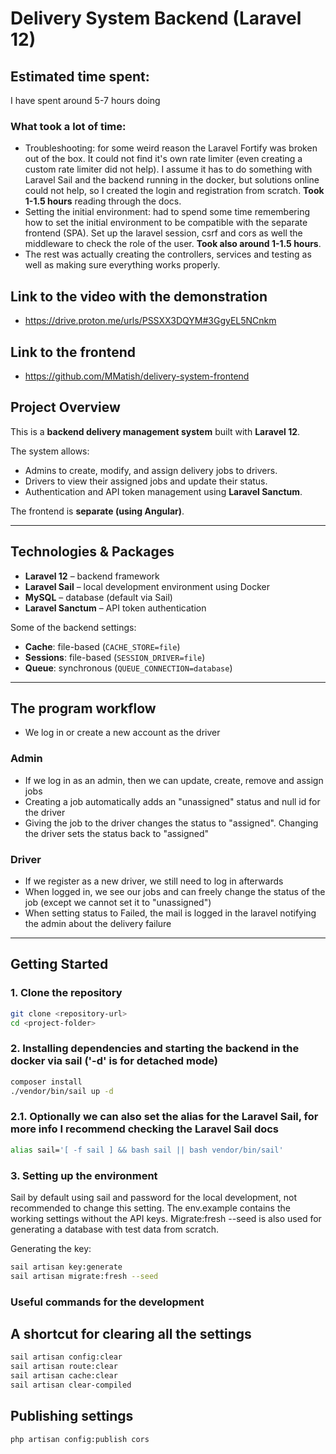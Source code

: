 # Delivery System Backend (Laravel 12)

## Estimated time spent:

I have spent around 5-7 hours doing

### What took a lot of time:

- Troubleshooting: for some weird reason the Laravel Fortify was broken out of the box. It could not find it's own rate limiter (even creating a custom rate limiter did not help). I assume it has to do something with Laravel Sail and the backend running in the docker, but solutions online could not help, so I created the login and registration from scratch. **Took 1-1.5 hours** reading through the docs.
- Setting the initial environment: had to spend some time remembering how to set the initial environment to be compatible with the separate frontend (SPA). Set up the laravel session, csrf and cors as well the middleware to check the role of the user. **Took also around 1-1.5 hours**.
- The rest was actually creating the controllers, services and testing as well as making sure everything works properly. 


## Link to the video with the demonstration

- https://drive.proton.me/urls/PSSXX3DQYM#3GgyEL5NCnkm

## Link to the frontend

- https://github.com/MMatish/delivery-system-frontend

## Project Overview
This is a **backend delivery management system** built with **Laravel 12**. 

The system allows:

- Admins to create, modify, and assign delivery jobs to drivers.  
- Drivers to view their assigned jobs and update their status.  
- Authentication and API token management using **Laravel Sanctum**.  

The frontend is **separate (using Angular)**.

---

## Technologies & Packages
- **Laravel 12** – backend framework  
- **Laravel Sail** – local development environment using Docker  
- **MySQL** – database (default via Sail)  
- **Laravel Sanctum** – API token authentication  

Some of the backend settings:  
- **Cache**: file-based (`CACHE_STORE=file`)  
- **Sessions**: file-based (`SESSION_DRIVER=file`)  
- **Queue**: synchronous (`QUEUE_CONNECTION=database`)  


---

## The program workflow
- We log in or create a new account as the driver

### Admin
- If we log in as an admin, then we can update, create, remove and assign jobs
- Creating a job automatically adds an "unassigned" status and null id for the driver
- Giving the job to the driver changes the status to "assigned". Changing the driver sets the status back to "assigned"

### Driver
- If we register as a new driver, we still need to log in afterwards
- When logged in, we see our jobs and can freely change the status of the job (except we cannot set it to "unassigned")
- When setting status to Failed, the mail is logged in the laravel notifying the admin about the delivery failure

---

## Getting Started

### 1. Clone the repository
```bash
git clone <repository-url>
cd <project-folder> 
```

### 2. Installing dependencies and starting the backend in the docker via sail ('-d' is for detached mode)
```bash
composer install
./vendor/bin/sail up -d
```

### 2.1. Optionally we can also set the alias for the Laravel Sail, for more info I recommend checking the Laravel Sail docs

```bash
alias sail='[ -f sail ] && bash sail || bash vendor/bin/sail'
```


### 3. Setting up the environment
Sail by default using sail and password for the local development, not recommended to change this setting.
The env.example contains the working settings without the API keys.
Migrate:fresh --seed is also used for generating a database with test data from scratch.

Generating the key:
```bash
sail artisan key:generate
sail artisan migrate:fresh --seed
```


### Useful commands for the development

## A shortcut for clearing all the settings
```bash
sail artisan config:clear
sail artisan route:clear
sail artisan cache:clear
sail artisan clear-compiled
```

## Publishing settings
```bash
php artisan config:publish cors
```
